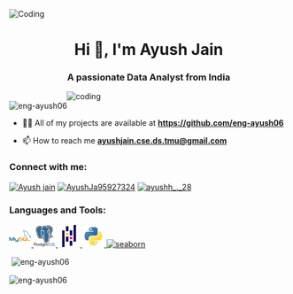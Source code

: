 <img align="centre" alt="Coding" height="415" width="1100" src="https://media.licdn.com/dms/image/v2/C4D12AQEeKAn9dPLbhw/article-cover_image-shrink_720_1280/article-cover_image-shrink_720_1280/0/1616667695311?e=1746057600&v=beta&t=E7XnLd0OPka3xQfmBa224QlLoRskEecFvsC-Vvm2FP4">
<h1 align="center">Hi 👋, I'm Ayush Jain</h1>
<h3 align="center">A passionate Data Analyst from India</h3>


<img align="right" alt="coding" width="400" src="https://user-images.githubusercontent.com/55389276/140866485-8fb1c876-9a8f-4d6a-98dc-08c4981eaf70.gif">

<p align="left"> <img src="https://komarev.com/ghpvc/?username=eng-ayush06&label=Profile%20views&color=0e75b6&style=flat" alt="eng-ayush06" /> </p>


- 👨‍💻 All of my projects are available at **https://github.com/eng-ayush06**

- 📫 How to reach me **ayushjain.cse.ds.tmu@gmail.com**

<h3 align="left">Connect with me:</h3>
<p align="left">
<a href="https://linkedin.com/in/ayushjain28/" target="blank"><img align="center" src="https://raw.githubusercontent.com/rahuldkjain/github-profile-readme-generator/master/src/images/icons/Social/linked-in-alt.svg" alt="Ayush jain" height="30" width="40" /></a>
<a href="https://twitter.com/AyushJa95927324" target="blank"><img align="center" src="https://cdn.jsdelivr.net/npm/simple-icons@3.0.1/icons/twitter.svg" alt="AyushJa95927324" height="30" width="40" /></a>
<a href="https://instagram.com/ayushh_._28" target="blank"><img align="center" src="https://raw.githubusercontent.com/rahuldkjain/github-profile-readme-generator/master/src/images/icons/Social/instagram.svg" alt="ayushh_._28" height="30" width="40" /></a>
</p>

<h3 align="left">Languages and Tools:</h3>
<p align="left">  <a href="https://www.mysql.com/" target="_blank" rel="noreferrer"> <img src="https://raw.githubusercontent.com/devicons/devicon/master/icons/mysql/mysql-original-wordmark.svg" alt="mysql" width="40" height="40"/> </a>
   <a href="https://www.postgresql.org" target="_blank"> <img src="https://raw.githubusercontent.com/devicons/devicon/master/icons/postgresql/postgresql-original-wordmark.svg" alt="postgresql" width="40" height="40"/> </a>
  <a href="https://pandas.pydata.org/" target="_blank" rel="noreferrer"> <img src="https://raw.githubusercontent.com/devicons/devicon/2ae2a900d2f041da66e950e4d48052658d850630/icons/pandas/pandas-original.svg" alt="pandas" width="40" height="40"/> </a>
  <a href="https://www.python.org" target="_blank" rel="noreferrer"> <img src="https://raw.githubusercontent.com/devicons/devicon/master/icons/python/python-original.svg" alt="python" width="40" height="40"/> </a>
  <a href="https://seaborn.pydata.org/" target="_blank" rel="noreferrer"> <img src="https://seaborn.pydata.org/_images/logo-mark-lightbg.svg" alt="seaborn" width="40" height="40"/> </a> </p>

<p>&nbsp;<img align="center" src="https://github-readme-stats.vercel.app/api?username=eng-ayush06&show_icons=true&locale=en" alt="eng-ayush06" /></p>

<p><img align="center" src="https://github-readme-streak-stats.herokuapp.com/?user=eng-ayush06&" alt="eng-ayush06" /></p>
